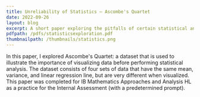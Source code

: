 ```yaml
---
title: Unreliability of Statistics – Ascombe's Quartet
date: 2022-09-26
layout: blog
excerpt: A short paper exploring the pitfalls of certain statistical analysis, using Ascombe's Quartet as an example.
pdfpath: /pdfs/statisticsexploration.pdf
thumbnailpath: /thumbnails/statistics.png
---
```


In this paper, I explored Ascombe's Quartet: a dataset that is used to illustrate the importance of visualizing data before performing statistical analysis. The dataset consists of four sets of data that have the same mean, variance, and linear regression line, but are very different when visualized. This paper was completed for IB Mathematics Approaches and Analysis HL as a practice for the Internal Assessment (with a predetermined prompt).
